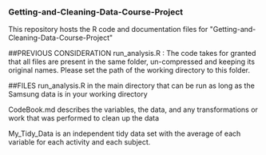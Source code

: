 ### Getting-and-Cleaning-Data-Course-Project

This repository hosts the R code and documentation files for "Getting-and-Cleaning-Data-Course-Project"

##PREVIOUS CONSIDERATION
run_analysis.R : The code takes for granted that all files are present in the same folder, un-compressed and keeping its original names. Please set the path of the working directory to this folder.

##FILES
run_analysis.R in the main directory that can be run as long as the Samsung data is in your working directory

CodeBook.md describes the variables, the data, and any transformations or work that was performed to clean up the data

My_Tidy_Data is an independent tidy data set with the average of each variable for each activity and each subject.




